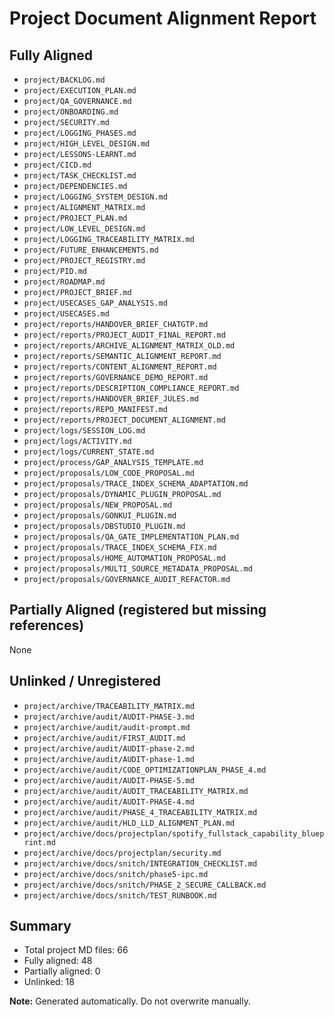 # Project Document Alignment Report

## Fully Aligned

- `project/BACKLOG.md`
- `project/EXECUTION_PLAN.md`
- `project/QA_GOVERNANCE.md`
- `project/ONBOARDING.md`
- `project/SECURITY.md`
- `project/LOGGING_PHASES.md`
- `project/HIGH_LEVEL_DESIGN.md`
- `project/LESSONS-LEARNT.md`
- `project/CICD.md`
- `project/TASK_CHECKLIST.md`
- `project/DEPENDENCIES.md`
- `project/LOGGING_SYSTEM_DESIGN.md`
- `project/ALIGNMENT_MATRIX.md`
- `project/PROJECT_PLAN.md`
- `project/LOW_LEVEL_DESIGN.md`
- `project/LOGGING_TRACEABILITY_MATRIX.md`
- `project/FUTURE_ENHANCEMENTS.md`
- `project/PROJECT_REGISTRY.md`
- `project/PID.md`
- `project/ROADMAP.md`
- `project/PROJECT_BRIEF.md`
- `project/USECASES_GAP_ANALYSIS.md`
- `project/USECASES.md`
- `project/reports/HANDOVER_BRIEF_CHATGTP.md`
- `project/reports/PROJECT_AUDIT_FINAL_REPORT.md`
- `project/reports/ARCHIVE_ALIGNMENT_MATRIX_OLD.md`
- `project/reports/SEMANTIC_ALIGNMENT_REPORT.md`
- `project/reports/CONTENT_ALIGNMENT_REPORT.md`
- `project/reports/GOVERNANCE_DEMO_REPORT.md`
- `project/reports/DESCRIPTION_COMPLIANCE_REPORT.md`
- `project/reports/HANDOVER_BRIEF_JULES.md`
- `project/reports/REPO_MANIFEST.md`
- `project/reports/PROJECT_DOCUMENT_ALIGNMENT.md`
- `project/logs/SESSION_LOG.md`
- `project/logs/ACTIVITY.md`
- `project/logs/CURRENT_STATE.md`
- `project/process/GAP_ANALYSIS_TEMPLATE.md`
- `project/proposals/LOW_CODE_PROPOSAL.md`
- `project/proposals/TRACE_INDEX_SCHEMA_ADAPTATION.md`
- `project/proposals/DYNAMIC_PLUGIN_PROPOSAL.md`
- `project/proposals/NEW_PROPOSAL.md`
- `project/proposals/GONKUI_PLUGIN.md`
- `project/proposals/DBSTUDIO_PLUGIN.md`
- `project/proposals/QA_GATE_IMPLEMENTATION_PLAN.md`
- `project/proposals/TRACE_INDEX_SCHEMA_FIX.md`
- `project/proposals/HOME_AUTOMATION_PROPOSAL.md`
- `project/proposals/MULTI_SOURCE_METADATA_PROPOSAL.md`
- `project/proposals/GOVERNANCE_AUDIT_REFACTOR.md`

## Partially Aligned (registered but missing references)

None

## Unlinked / Unregistered

- `project/archive/TRACEABILITY_MATRIX.md`
- `project/archive/audit/AUDIT-PHASE-3.md`
- `project/archive/audit/audit-prompt.md`
- `project/archive/audit/FIRST_AUDIT.md`
- `project/archive/audit/AUDIT-phase-2.md`
- `project/archive/audit/AUDIT-phase-1.md`
- `project/archive/audit/CODE_OPTIMIZATIONPLAN_PHASE_4.md`
- `project/archive/audit/AUDIT-PHASE-5.md`
- `project/archive/audit/AUDIT_TRACEABILITY_MATRIX.md`
- `project/archive/audit/AUDIT-PHASE-4.md`
- `project/archive/audit/PHASE_4_TRACEABILITY_MATRIX.md`
- `project/archive/audit/HLD_LLD_ALIGNMENT_PLAN.md`
- `project/archive/docs/projectplan/spotify_fullstack_capability_blueprint.md`
- `project/archive/docs/projectplan/security.md`
- `project/archive/docs/snitch/INTEGRATION_CHECKLIST.md`
- `project/archive/docs/snitch/phase5-ipc.md`
- `project/archive/docs/snitch/PHASE_2_SECURE_CALLBACK.md`
- `project/archive/docs/snitch/TEST_RUNBOOK.md`

## Summary

- Total project MD files: 66
- Fully aligned: 48
- Partially aligned: 0
- Unlinked: 18

**Note:** Generated automatically. Do not overwrite manually.
